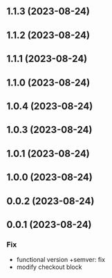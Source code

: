 ## 1.1.3 (2023-08-24)

## 1.1.2 (2023-08-24)

## 1.1.1 (2023-08-24)

## 1.1.0 (2023-08-24)

## 1.0.4 (2023-08-24)

## 1.0.3 (2023-08-24)

## 1.0.1 (2023-08-24)

## 1.0.0 (2023-08-24)

## 0.0.2 (2023-08-24)

## 0.0.1 (2023-08-24)

### Fix

- functional version +semver: fix
- modify checkout block
